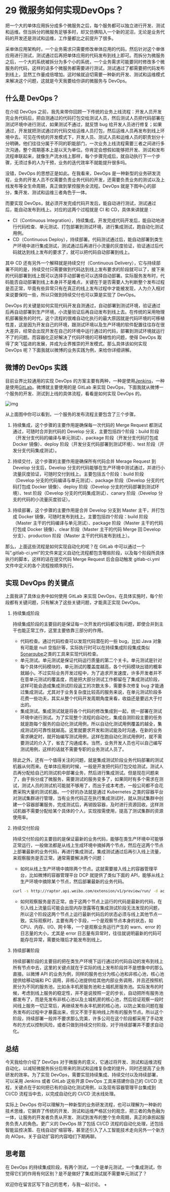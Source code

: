29 微服务如何实现DevOps？
=================

把一个大的单体应用拆分成多个微服务之后，每个服务都可以独立进行开发、测试和运维。但当拆分的微服务足够多时，却又仿佛陷入一个新的泥沼，无论是业务代码的开发还是测试和运维，工作量都比之前提升了很多。

采单体应用架构时，一个业务需求只需要修改单体应用的代码，然后针对这个单体应用进行测试，测试通过后再把单体应用的代码发布到线上即可。而拆分为微服务之后，一个大的系统被拆分为多个小的系统，一个业务需求可能要同时修改多个微服务的代码，这样的话多个微服务都需要进行测试，测试通过了都需要把代码发布到线上，显然工作量成倍增加。这时候就迫切需要一种新的开发、测试和运维模式来解决这个问题，这就是今天我要给你讲的微服务与 DevOps。

什么是 DevOps？
-----------

在介绍 DevOps 之前，我先来带你回顾一下传统的业务上线流程：开发人员开发完业务代码后，把自测通过的代码打包交给测试人员，然后测试人员把代码部署在测试环境中进行测试，如果测试不通过，就反馈 bug 给开发人员进行修复；如果通过，开发就把测试通过的代码交给运维人员打包，然后运维人员再发布到线上环境中去。可见在传统的开发模式下，开发人员、测试人员和运维人员的职责划分十分明确，他们往往分属于不同的职能部门，一次业务上线流程需要三者之间进行多次沟通，整个周期基本上是以天为单位。你肯定会想假如能够把开发、测试和发布流程串联起来，就像生产流水线上那样，每个步骤完成后，就自动执行下一个步骤，无须过多的人为干预，业务的迭代效率不就能提升很多吗。

没错，DevOps 的思想正是如此。在我看来，DevOps 是一种新型的业务研发流程，业务的开发人员不仅需要负责业务代码的开发，还需要负责业务的测试以及上线发布等全生命周期，真正做到掌控服务全流程。DevOps 就是下图中心的部分，集开发、测试和运维三者角色于一体。

而要实现 DevOps，就必须开发完成代码开发后，能自动进行测试，测试通过后，能自动发布到线上。对应的这两个过程就是 CI 和 CD，具体来讲就是：

* CI（Continuous Integration），持续集成。开发完成代码开发后，能自动地进行代码检查、单元测试、打包部署到测试环境，进行集成测试，跑自动化测试用例。
* CD（Continuous Deploy），持续部署。代码测试通过后，能自动部署到类生产环境中进行集成测试，测试通过后再进行小流量的灰度验证，验证通过后代码就达到线上发布的要求了，就可以把代码自动部署到线上。

其中 CD 还有另外一个解释就是持续交付（Continuous Delivery），它与持续部署不同的是，持续交付只需要做到代码达到线上发布要求的阶段就可以了，接下来的代码部署到线上既可以选择手动部署也可以选择自动部署。实际服务发布时，代码能否自动部署到线上本身并不是难点，关键在于是否需要人为判断整个发布过程是否正常，毕竟有些异常只有在真正的线上发布过程中才能被发现，人为介入相对来说要保险一些，所以只做到持续交付也可以算是实现了 DevOps。

DevOps 的关键是如何实现代码开发自测通过，自动部署到测试环境，验证通过后再自动部署到生产环境，小流量验证后再自动发布到线上去。在传统的采用物理机部署服务的时代，这个流程的很难自动化执行的最大原因就是代码环境的可移植性差，这是因为开发自己的环境，跟测试环境以及生产环境的软件配置往往存在很大差异，经常会出现开发在自己的环境中运行通过的代码，部署到测试环境就运行不了的问题。而容器化正好解决了代码环境的可移植性的问题，使得 DevOps 取得了突飞猛进的发展，并成为业界推崇的开发模式。那么具体该如何实现 DevOps 呢？下面我就以微博的业务实践为例，来给你详细讲解。

微博的 DevOps 实践
-------------

目前业界比较通用的实现 DevOps 的方案主要有两种，一种是使用[Jenkins](https://jenkins.io/)，一种是使用[Git](https://gitlab.com/)[L](https://gitlab.com/)[ab](https://gitlab.com/)。微博就主要使用的是 GitLab 来实现 DevOps，下面我就从微博一个服务的开发、测试到上线的具体流程，看看是如何实现 DevOps 的。

![img](assets/a6dc7759695e8e685b2e1de1653ec952.png)

从上面图中你可以看到，一个服务的发布流程主要包含了三个步骤。

1. 持续集成，这个步骤的主要作用是确保每一次代码的 Merge Request 都测试通过，可随时合并到代码的 Develop 分支，主要包括四个阶段：build 阶段（开发分支代码的编译与单元测试）、package 阶段（开发分支代码打包成 Docker 镜像）、deploy 阶段（开发分支代码部署到测试环境）、test 阶段（开发分支代码集成测试）。

2. 持续交付，这个步骤的主要作用是确保所有代码合并 Merage Request 到 Develop 分支后，Develop 分支的代码能够在生产环境中测试通过，并进行小流量灰度验证，可随时交付到线上。主要包括五个阶段：build 阶段（Develop 分支的代码编译与单元测试）、package 阶段（Develop 分支的代码打包成 Docker 镜像）、deploy 阶段（Develop 分支的代码部署到测试环境）、test 阶段（Develop 分支的代码集成测试）、canary 阶段（Develop 分支的代码的小流量灰度验证）。

3. 持续部署，这个步骤的主要作用是合并 Develop 分支到 Master 主干，并打包成 Docker 镜像，可随时发布到线上。主要包括四个阶段：build 阶段（Master 主干的代码编译与单元测试）、package 阶段（Master 主干的代码打包成 Docker 镜像）、clear 阶段（Master 主干的代码 Merge 回 Develop 分支）、production 阶段（Master 主干的代码发布到线上）。

那么，上面这些流程是如何实现自动化的呢？在 GitLab 中可以通过一个叫“.gitlab-ci.yml”的文件来定义自动化流程都包含哪些阶段，以及每个阶段所具体执行的脚本，这样的话在提交代码 Merge Request 后会自动触发 gitlab-ci.yml 文件中定义的各个流程按顺序执行。

实现 DevOps 的关键点
--------------

上面我讲了具体业务中如何使用 GitLab 来实现 DevOps，在具体实施时，每个阶段都有关键问题，只有解决了这些关键问题，才能真正实现 DevOps。

1. 持续集成阶段

    持续集成阶段的主要目的是保证每一次开发的代码都没有问题，即使合并到主干也能正常工作，这里主要依靠三部分的作用。

    * 代码检查。通过代码检查可以发现代码潜在的一些 bug，比如 Java 对象有可能是 null 空指针等，实际执行时可以在持续集成阶段集成类似[Sonarqube](https://www.sonarqube.org/)之类的工具来实现代码检查。
    * 单元测试。单元测试是保证代码运行质量的第二个关卡。单元测试是针对每个具体代码模块的，单元测试的覆盖度越高，各个代码模块出错的概率就越小。不过实际业务开发过程中，为了追求开发速度，许多开发者并不在意单元测试的覆盖度，而是把大部分测试工作都留在了集成测试阶段，这样可能会造成集成测试阶段返工的次数太多，需要多次修复 bug 才能通过集成测试。尤其对于业务复杂度比较高的服务来说，在单元测试阶段多花费一些功夫，其实从整个代码开发周期角度来看，收益还是要远大于付出的。
    * 集成测试。集成测试就是将各个代码的修改集成到一起，统一部署在测试环境中进行测试。为了实现整个流程的自动化，集成自测阶段主要的任务就是跑每个服务的自动化测试用例，所以自动化测试用例覆盖的越全，集成测试的可靠性就越高。这里就要求开发和测试能及时沟通，在新的业务需求确定时，就开始编写测试用例，这样在跑自动化测试用例时，就不需要测试的介入了，省去了沟通成本。当然，业务开发人员也可以自己编写测试用例，这样的话就不需要专职的业务测试人员了。

    除此之外，还有一个值得关注的问题，就是集成测试阶段业务代码部署的测试机器从何而来。在单体应用的时候，一般是开发把代码打包交给测试，测试人员再分配给自己的测试机中部署业务，然后进行集成测试。但是现在问题来了，由于拆分成了微服务，需要测试的服务变多了，如果同时有多个需求在测试，测试人员的测试机可能就不够用了，而出于成本考虑，一般公司都不会花费采购大量的测试机器。一个好的办法就是通过 Kubernetes 之类的容器平台对测试集群进行管理，当有业务代码正在执行集成测试时，就从测试集群中创建一个容器部署服务，完成测试后，再销毁容器，及时进行资源回收。这样测试机器不需要分配给某个具体的个人，实现按需使用，提高了测试集群的资源使用率。

2. 持续交付阶段

    持续交付阶段的主要目的是保证最新的业务代码，能够在类生产环境中可能够正常运行，一般做法都是从线上生成环境中摘掉两个节点，然后在这两个节点上部署最新的业务代码，再进行集成测试，集成测试通过后再引入线上流量，来观察服务是否正常。通常需要解决两个问题：

    * 如何从线上生产环境中摘除两个节点。这就需要接入线上的容器管理平台，比如微博的容器管理平台 DCP 就提供了类似下面的 API，能够从线上生产环境中摘除某个节点，然后部署最新的业务代码。

    ```bash
    curl -s http://raptor.api.weibo.com/extension/v1/preview/run/ -d action=503&ip=11.75.21.155&service_pool=openapi_friendship-yf-docker&user=weibo_rd_user

    ```

    * 如何观察服务是否正常。由于这两个节点上运行的代码是最新的代码，在引入线上流量后可能会出现内存泄露等在集成测试阶段无法发现的问题，所以这个阶段这两个节点上运行最新代码后的状态必须与线上其他节点一致。实际观察时，主要有两个手段，一个是观察节点本身的状态，如 CPU、内存、I/O、网卡等，一个是观察业务运行产生的 warn、error 的日志量的大小，尤其是 error 日志量有异常时，往往就说明最新的代码可能存在异常，需要处理后才能发布到线上。

3. 持续部署阶段

    持续部署阶段的主要目的把在类生产环境下运行通过的代码自动的发布到线上所有节点中去，这里的关键点就在于实际的线上发布阶段并不是想象中的那么直接。以微博 API 的业务为例，同样的服务也分为核心池和非核心池，核心池提供给移动端和 PC 调用，非核心池提供给其他内部业务调用，并且还按照机房分为不同的服务池，比如永丰机房服务池和土城机房服务池。实际发布的时候，考虑到线上服务的稳定性，并不是说按照一定的步长，自动把所有服务池都发布了，而是先发布非核心池以及土城机房的核心池，然后验证观察一段时间线上服务一切正常后，再继续发布永丰机房的核心池，以防止某些问题在服务发布的过程中才暴露出来，但又不至于影响线上所有的服务节点。所以这个阶段，持续部署一般并不要求那么完美，许多公司在这个阶段都采用了手动发布的方式以控制风险，或者只做到持续交付阶段，对于持续部署并不要求自动化。

总结
---

今天我给你介绍了 DevOps 对于微服务的意义，它通过将开发、测试和运维流程自动化，以减轻微服务拆分后带来的测试和运维复杂度的提升，同时还提高了业务研发的效率。为了实现 DevOps，需要实现持续集成、持续交付以及持续部署，可以采用 Jenkins 或者 GitLab 这些开源 DevOps 工具来搭建你自己的 CI/CD 流程，关键点在于如何把已有的自动化测试用例，以及现有容器管理平台集成到 CI/CD 流程当中去，以完成自动化的 CI/CD 流水线处理。

实际上 DevOps 你可以理解为一种新型的业务研发流程，也可以理解为一种新的技术思维，它摒弃了传统的开发、测试和运维严格区分的观念，把三者的角色融为一体，让服务的开发者负责从开发、测试到发布的整个生命周期，真正的承担起服务负责人的角色。更广义的 DevOps 除了包括 CI/CD 流程的自动化处理，还包括智能监控决策、在线自动扩缩容等，甚至还引入了人工智能技术走向另外一个新方向 AIOps，关于自动扩容的内容咱们下期再聊。

思考题
---

在 DevOps 的持续集成阶段，有两个测试，一个是单元测试，一个集成测试，你觉得它们的作用有何区别？是不是做好了集成测试就不需要单元测试了？

欢迎你在留言区写下自己的思考，与我一起讨论。 +
